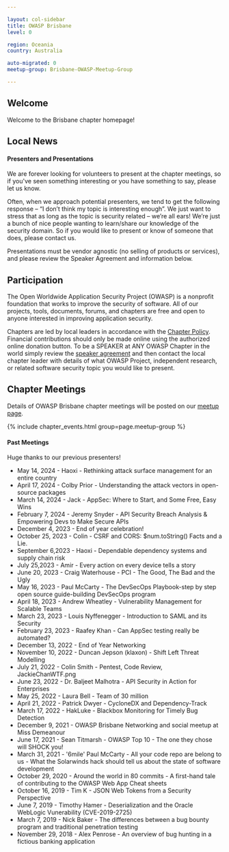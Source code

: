 ```yaml
---

layout: col-sidebar
title: OWASP Brisbane
level: 0

region: Oceania
country: Australia

auto-migrated: 0
meetup-group: Brisbane-OWASP-Meetup-Group

---
```

## Welcome

Welcome to the Brisbane chapter homepage!

## Local News

#### Presenters and Presentations

We are forever looking for volunteers to present at the chapter meetings, so if you've seen something interesting or you have something to say, please let us know.

Often, when we approach potential presenters, we tend to get the following response – “I don’t think my topic is interesting enough”. We just want to stress that as long as the topic is security related – we’re all ears\! We’re just a bunch of nice people wanting to learn/share our knowledge of the security domain. So if you would like to present or know of someone that does, please contact us.

Presentations must be vendor agnostic (no selling of products or services), and please review the Speaker Agreement and information below.

## Participation
The Open Worldwide Application Security Project (OWASP) is a nonprofit foundation that works to improve the security of software. All of our projects, tools, documents, forums, and chapters are free and open to anyone interested in improving application security. 

Chapters are led by local leaders in accordance with the [Chapter Policy](https://owasp.org/www-policy/). Financial contributions should only be made online using the authorized online donation button. To be a SPEAKER at ANY OWASP Chapter in the world simply review the [speaker agreement](https://owasp.org/www-policy/) and then contact the local chapter leader with details of what OWASP Project, independent research, or related software security topic you would like to present.

## Chapter Meetings
Details of OWASP Brisbane chapter meetings will be posted on our [meetup page](https://www.meetup.com/brisbane-owasp-meetup-group/events/). 

{% include chapter_events.html group=page.meetup-group %}

#### Past Meetings

Huge thanks to our previous presenters!

- May 14, 2024 - Haoxi - Rethinking attack surface management for an entire country
- April 17, 2024 - Colby Prior - Understanding the attack vectors in open-source packages
- March 14, 2024 - Jack - AppSec: Where to Start, and Some Free, Easy Wins
- February 7, 2024 - Jeremy Snyder - API Security Breach Analysis & Empowering Devs to Make Secure APIs
- December 4, 2023 - End of year celebration!
- October 25, 2023 - Colin - CSRF and CORS: $num.toString() Facts and a Lie.
- September 6,2023 - Haoxi - Dependable dependency systems and supply chain risk
- July 25,2023 - Amir - Every action on every device tells a story
- June 20, 2023 - Craig Waterhouse - PCI - The Good, The Bad and the Ugly
- May 16, 2023 - Paul McCarty - The DevSecOps Playbook-step by step open source guide-building DevSecOps program
- April 18, 2023 - Andrew Wheatley - Vulnerability Management for Scalable Teams 
- March 23, 2023 - Louis Nyffenegger - Introduction to SAML and its Security
- February 23, 2023 -  Raafey Khan - Can AppSec testing really be automated?
- December 13, 2022 - End of Year Networking
- November 10, 2022 - Duncan Jepson (klaxon) - Shift Left Threat Modelling
- July 21, 2022 - Colin Smith - Pentest, Code Review, JackieChanWTF.png
- June 23, 2022 - Dr. Baljeet Malhotra - API Security in Action for Enterprises
- May 25, 2022 - Laura Bell - Team of 30 million
- April 21, 2022 - Patrick Dwyer - CycloneDX and Dependency-Track
- March 17, 2022 - HakLuke - Blackbox Monitoring for Timely Bug Detection
- December 9, 2021 - OWASP Brisbane Networking and social meetup at Miss Demeanour
- June 17, 2021 - Sean Titmarsh - OWASP Top 10 - The one they chose will SHOCK you!
- March 31, 2021 - '6mile' Paul McCarty - All your code repo are belong to us - What the Solarwinds hack should tell us about the state of software development
- October 29, 2020 - Around the world in 80 commits - A first-hand tale of contributing to the OWASP Web App Cheat sheets
- October 16, 2019 - Tim K - JSON Web Tokens from a Security Perspective
- June 7, 2019 - Timothy Hamer - Deserialization and the Oracle WebLogic Vunerability (CVE-2019-2725)
- March 7, 2019 - Nick Baker - The differences between a bug bounty program and traditional penetration testing
- November 29, 2018 - Alex Penrose - An overview of bug hunting in a fictious banking application
